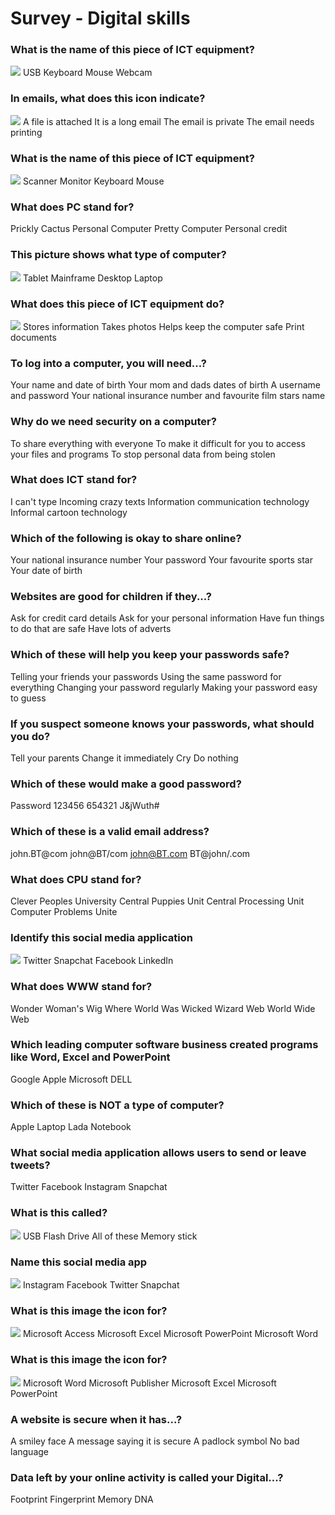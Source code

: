 # Survey - Digital skills

### What is the name of this piece of ICT equipment?
![](mouse.jpg)
USB
Keyboard
Mouse
Webcam

### In emails, what does this icon indicate?
![](attacchment.jpg)
A file is attached
It is a long email
The email is private
The email needs printing


### What is the name of this piece of ICT equipment?
![](keyboard.jpg)
Scanner
Monitor
Keyboard
Mouse

### What does PC stand for?
Prickly Cactus
Personal Computer
Pretty Computer
Personal credit

### This picture shows what type of computer?
![](laptop.jpg)
Tablet
Mainframe
Desktop
Laptop

### What does this piece of ICT equipment do?
![](printer.jpg)
Stores information
Takes photos
Helps keep the computer safe
Print documents

### To log into a computer, you will need...?
Your name and date of birth
Your mom and dads dates of birth
A username and password
Your national insurance number and favourite film stars name

### Why do we need security on a computer?
To share everything with everyone
To make it difficult for you to access your files and programs
To stop personal data from being stolen

### What does ICT stand for?
I can't type
Incoming crazy texts
Information communication technology
Informal cartoon technology

### Which of the following is okay to share online?
Your national insurance number
Your password
Your favourite sports star
Your date of birth

### Websites are good for children if they...?

Ask for credit card details
Ask for your personal information
Have fun things to do that are safe
Have lots of adverts

### Which of these will help you keep your passwords safe?

Telling your friends your passwords
Using the same password for everything
Changing your password regularly
Making your password easy to guess

### If you suspect someone knows your passwords, what should you do?

Tell your parents
Change it immediately
Cry
Do nothing


### Which of these would make a good password?

Password
123456
654321
J&jWuth#

### Which of these is a valid email address?

john.BT@com
john@BT/com
john@BT.com
BT@john/.com

### What does CPU stand for?

Clever Peoples University
Central Puppies Unit
Central Processing Unit
Computer Problems Unite

### Identify this social media application
![](snapchat.png)
Twitter
Snapchat
Facebook
LinkedIn

### What does WWW stand for?

Wonder Woman's Wig
Where World Was
Wicked Wizard Web
World Wide Web


### Which leading computer software business created programs like Word, Excel and PowerPoint

Google
Apple
Microsoft
DELL


### Which of these is NOT a type of computer?
Apple
Laptop
Lada
Notebook


### What social media application allows users to send or leave tweets?

Twitter
Facebook
Instagram
Snapchat


### What is this called?
![](usbkey.jpg)
USB
Flash Drive
All of these
Memory stick


### Name this social media app
![](app-instagram.jpg)
Instagram
Facebook
Twitter
Snapchat

### What is this image the icon for?
![](app-word.jpg)
Microsoft Access
Microsoft Excel
Microsoft PowerPoint
Microsoft Word

### What is this image the icon for?
![](app-excel.png)
Microsoft Word
Microsoft Publisher
Microsoft Excel
Microsoft PowerPoint

### A website is secure when it has...?
A smiley face
A message saying it is secure
A padlock symbol
No bad language


### Data left by your online activity is called your Digital...?
Footprint
Fingerprint
Memory
DNA


